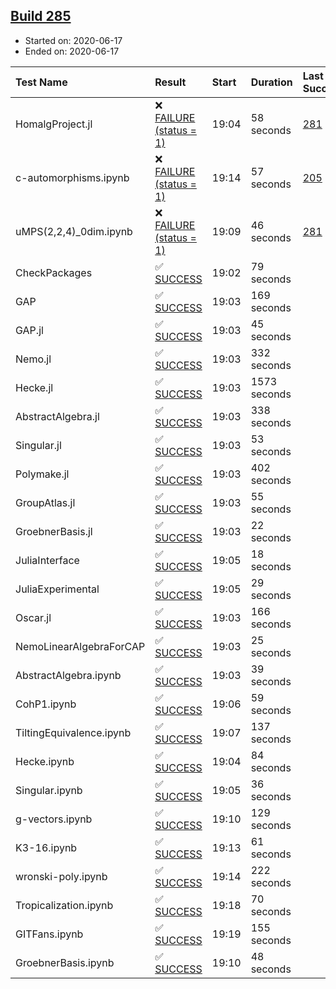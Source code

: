 ## [Build 285](https://oscarci.mathematik.uni-kl.de/job/oscar-stable/285/)

* Started on: 2020-06-17
* Ended on: 2020-06-17

| Test Name    | Result | Start | Duration | Last Success | First Failure |
|:-------------|:-------|:------|:---------|:-------------|:--------------|
| HomalgProject.jl | ❌ [FAILURE (status = 1)](https://oscarci.mathematik.uni-kl.de/job/oscar-stable/285/artifact/logs/build-285/HomalgProject.jl.log) | 19:04 | 58 seconds | [281](https://oscarci.mathematik.uni-kl.de/job/oscar-stable/281/) | [282](https://oscarci.mathematik.uni-kl.de/job/oscar-stable/282/) |
| c-automorphisms.ipynb | ❌ [FAILURE (status = 1)](https://oscarci.mathematik.uni-kl.de/job/oscar-stable/285/artifact/logs/build-285/c-automorphisms.ipynb.log) | 19:14 | 57 seconds | [205](https://oscarci.mathematik.uni-kl.de/job/oscar-stable/205/) | [206](https://oscarci.mathematik.uni-kl.de/job/oscar-stable/206/) |
| uMPS(2,2,4)_0dim.ipynb | ❌ [FAILURE (status = 1)](https://oscarci.mathematik.uni-kl.de/job/oscar-stable/285/artifact/logs/build-285/uMPS-2-2-4-_0dim.ipynb.log) | 19:09 | 46 seconds | [281](https://oscarci.mathematik.uni-kl.de/job/oscar-stable/281/) | [282](https://oscarci.mathematik.uni-kl.de/job/oscar-stable/282/) |
| CheckPackages | ✅ [SUCCESS](https://oscarci.mathematik.uni-kl.de/job/oscar-stable/285/artifact/logs/build-285/CheckPackages.log) | 19:02 | 79 seconds |  |  |
| GAP | ✅ [SUCCESS](https://oscarci.mathematik.uni-kl.de/job/oscar-stable/285/artifact/logs/build-285/GAP.log) | 19:03 | 169 seconds |  |  |
| GAP.jl | ✅ [SUCCESS](https://oscarci.mathematik.uni-kl.de/job/oscar-stable/285/artifact/logs/build-285/GAP.jl.log) | 19:03 | 45 seconds |  |  |
| Nemo.jl | ✅ [SUCCESS](https://oscarci.mathematik.uni-kl.de/job/oscar-stable/285/artifact/logs/build-285/Nemo.jl.log) | 19:03 | 332 seconds |  |  |
| Hecke.jl | ✅ [SUCCESS](https://oscarci.mathematik.uni-kl.de/job/oscar-stable/285/artifact/logs/build-285/Hecke.jl.log) | 19:03 | 1573 seconds |  |  |
| AbstractAlgebra.jl | ✅ [SUCCESS](https://oscarci.mathematik.uni-kl.de/job/oscar-stable/285/artifact/logs/build-285/AbstractAlgebra.jl.log) | 19:03 | 338 seconds |  |  |
| Singular.jl | ✅ [SUCCESS](https://oscarci.mathematik.uni-kl.de/job/oscar-stable/285/artifact/logs/build-285/Singular.jl.log) | 19:03 | 53 seconds |  |  |
| Polymake.jl | ✅ [SUCCESS](https://oscarci.mathematik.uni-kl.de/job/oscar-stable/285/artifact/logs/build-285/Polymake.jl.log) | 19:03 | 402 seconds |  |  |
| GroupAtlas.jl | ✅ [SUCCESS](https://oscarci.mathematik.uni-kl.de/job/oscar-stable/285/artifact/logs/build-285/GroupAtlas.jl.log) | 19:03 | 55 seconds |  |  |
| GroebnerBasis.jl | ✅ [SUCCESS](https://oscarci.mathematik.uni-kl.de/job/oscar-stable/285/artifact/logs/build-285/GroebnerBasis.jl.log) | 19:03 | 22 seconds |  |  |
| JuliaInterface | ✅ [SUCCESS](https://oscarci.mathematik.uni-kl.de/job/oscar-stable/285/artifact/logs/build-285/JuliaInterface.log) | 19:05 | 18 seconds |  |  |
| JuliaExperimental | ✅ [SUCCESS](https://oscarci.mathematik.uni-kl.de/job/oscar-stable/285/artifact/logs/build-285/JuliaExperimental.log) | 19:05 | 29 seconds |  |  |
| Oscar.jl | ✅ [SUCCESS](https://oscarci.mathematik.uni-kl.de/job/oscar-stable/285/artifact/logs/build-285/Oscar.jl.log) | 19:03 | 166 seconds |  |  |
| NemoLinearAlgebraForCAP | ✅ [SUCCESS](https://oscarci.mathematik.uni-kl.de/job/oscar-stable/285/artifact/logs/build-285/NemoLinearAlgebraForCAP.log) | 19:03 | 25 seconds |  |  |
| AbstractAlgebra.ipynb | ✅ [SUCCESS](https://oscarci.mathematik.uni-kl.de/job/oscar-stable/285/artifact/logs/build-285/AbstractAlgebra.ipynb.log) | 19:03 | 39 seconds |  |  |
| CohP1.ipynb | ✅ [SUCCESS](https://oscarci.mathematik.uni-kl.de/job/oscar-stable/285/artifact/logs/build-285/CohP1.ipynb.log) | 19:06 | 59 seconds |  |  |
| TiltingEquivalence.ipynb | ✅ [SUCCESS](https://oscarci.mathematik.uni-kl.de/job/oscar-stable/285/artifact/logs/build-285/TiltingEquivalence.ipynb.log) | 19:07 | 137 seconds |  |  |
| Hecke.ipynb | ✅ [SUCCESS](https://oscarci.mathematik.uni-kl.de/job/oscar-stable/285/artifact/logs/build-285/Hecke.ipynb.log) | 19:04 | 84 seconds |  |  |
| Singular.ipynb | ✅ [SUCCESS](https://oscarci.mathematik.uni-kl.de/job/oscar-stable/285/artifact/logs/build-285/Singular.ipynb.log) | 19:05 | 36 seconds |  |  |
| g-vectors.ipynb | ✅ [SUCCESS](https://oscarci.mathematik.uni-kl.de/job/oscar-stable/285/artifact/logs/build-285/g-vectors.ipynb.log) | 19:10 | 129 seconds |  |  |
| K3-16.ipynb | ✅ [SUCCESS](https://oscarci.mathematik.uni-kl.de/job/oscar-stable/285/artifact/logs/build-285/K3-16.ipynb.log) | 19:13 | 61 seconds |  |  |
| wronski-poly.ipynb | ✅ [SUCCESS](https://oscarci.mathematik.uni-kl.de/job/oscar-stable/285/artifact/logs/build-285/wronski-poly.ipynb.log) | 19:14 | 222 seconds |  |  |
| Tropicalization.ipynb | ✅ [SUCCESS](https://oscarci.mathematik.uni-kl.de/job/oscar-stable/285/artifact/logs/build-285/Tropicalization.ipynb.log) | 19:18 | 70 seconds |  |  |
| GITFans.ipynb | ✅ [SUCCESS](https://oscarci.mathematik.uni-kl.de/job/oscar-stable/285/artifact/logs/build-285/GITFans.ipynb.log) | 19:19 | 155 seconds |  |  |
| GroebnerBasis.ipynb | ✅ [SUCCESS](https://oscarci.mathematik.uni-kl.de/job/oscar-stable/285/artifact/logs/build-285/GroebnerBasis.ipynb.log) | 19:10 | 48 seconds |  |  |
